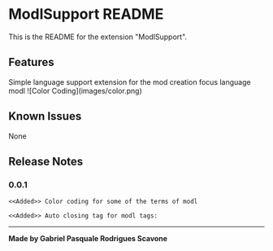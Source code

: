 # ModlSupport README

This is the README for the extension "ModlSupport". 

## Features

Simple language support extension for the mod creation focus language modl
\!\[Color Coding\]\(images/color.png\)

## Known Issues

None

## Release Notes

### 0.0.1
    <<Added>> Color coding for some of the terms of modl

    <<Added>> Auto closing tag for modl tags:


-----------------------------------------------------------------------------------------------------------

**Made by Gabriel Pasquale Rodrigues Scavone**